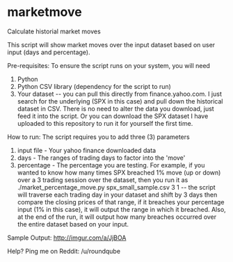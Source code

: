 # marketmove
Calculate historial market moves

This script will show market moves over the input dataset based on user input (days and percentage).  

Pre-requisites:
To ensure the script runs on your system, you will need
1. Python
2. Python CSV library (dependency for the script to run)
3. Your dataset -- you can pull this directly from finance.yahoo.com.  I just search for the underlying (SPX in this case) and pull down the historical dataset in CSV.  There is no need to alter the data you download, just feed it into the script.  Or you can download the SPX dataset I have uploaded to this repository to run it for yourself the first time.

How to run:
The script requires you to add three (3) parameters
1. input file - Your yahoo finance downloaded data
2. days - The ranges of trading days to factor into the 'move'
3. percentage - The percentage you are testing.  For example, if you wanted to know how many times SPX breached 1% move (up or down) over a 3 trading session over the dataset, then you run it as ./market_percentage_move.py spx_small_sample.csv 3 1  -- the script will traverse each trading day in your dataset and shift by 3 days then compare the closing prices of that range, if it breaches your percentage input (1% in this case), it will output the range in which it breached.  Also, at the end of the run, it will output how many breaches occurred over the entire dataset based on your input.

Sample Output:
http://imgur.com/a/JjBOA

Help?
Ping me on Reddit: /u/roundqube
